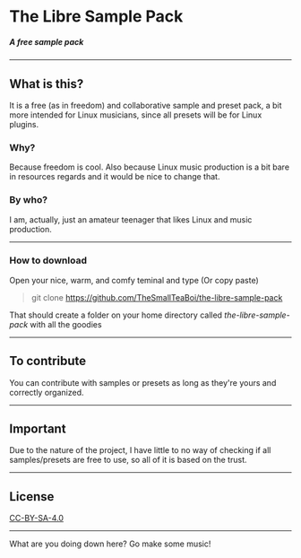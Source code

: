 # **The Libre Sample Pack**
##### *A free sample pack*
---
## **What is this?**

It is a free (as in freedom) and collaborative sample and preset pack, a bit more intended for Linux musicians, since all presets will be for Linux plugins.

### **Why?**

Because freedom is cool. Also because Linux music production is a bit bare in resources regards and it would be nice to change that.

### **By who?**

I am, actually, just an amateur teenager that likes Linux and music production.

---

### **How to download**

Open your nice, warm, and comfy teminal and type (Or copy paste)

> git clone https://github.com/TheSmallTeaBoi/the-libre-sample-pack

That should create a folder on your home directory called *the-libre-sample-pack* with all the goodies

---

## **To contribute**
You can contribute with samples or presets as long as they're yours and correctly organized.

---

## **Important**
Due to the nature of the project, I have little to no way of checking if all samples/presets are free to use, so all of it is based on the trust.

---
## **License**

[CC-BY-SA-4.0](https://creativecommons.org/licenses/by-sa/4.0/)

---

What are you doing down here? Go make some music!